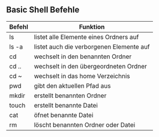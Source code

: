 ## Basic Shell Befehle

| Befehl       | Funktion                                 |
| ------------ | ---------------------------------------- |
| ls           | listet alle Elemente eines Ordners auf   |
| ls -a        | listet auch die verborgenen Elemente auf |
| cd <name>    | wechselt in den benannten Ordner         |
| cd ..        | wechselt in den übergeordneten Ordner    |
| cd ~         | wechselt in das home Verzeichnis         |
| pwd          | gibt den aktuellen Pfad aus              |
| mkdir <name> | erstellt benannten Ordner                |
| touch <name> | erstellt benannte Datei                  |
| cat <name>   | öfnet benannte Datei                     |
| rm <name>    | löscht benannten Ordner oder Datei       |
